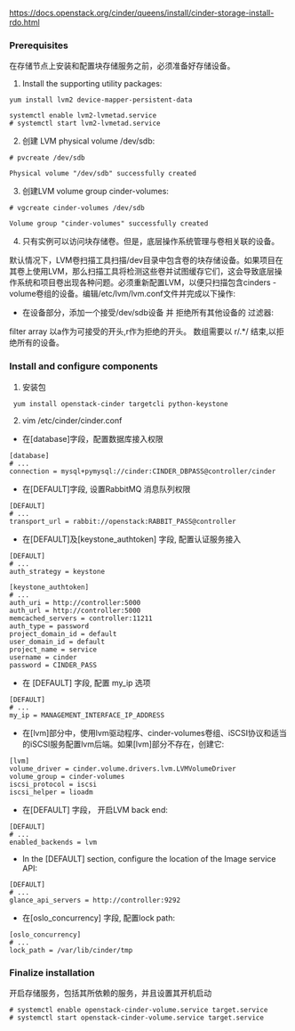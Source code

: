 https://docs.openstack.org/cinder/queens/install/cinder-storage-install-rdo.html

### Prerequisites
在存储节点上安装和配置块存储服务之前，必须准备好存储设备。

1. Install the supporting utility packages:
```
yum install lvm2 device-mapper-persistent-data
```

```
systemctl enable lvm2-lvmetad.service
# systemctl start lvm2-lvmetad.service

```

2. 创建 LVM physical volume /dev/sdb:
```
# pvcreate /dev/sdb

Physical volume "/dev/sdb" successfully created
```
3.  创建LVM volume group cinder-volumes:

```
# vgcreate cinder-volumes /dev/sdb

Volume group "cinder-volumes" successfully created
```

4. 只有实例可以访问块存储卷。但是，底层操作系统管理与卷相关联的设备。

默认情况下，LVM卷扫描工具扫描/dev目录中包含卷的块存储设备。如果项目在其卷上使用LVM，那么扫描工具将检测这些卷并试图缓存它们，这会导致底层操作系统和项目卷出现各种问题。必须重新配置LVM，以便只扫描包含cinders -volume卷组的设备。编辑/etc/lvm/lvm.conf文件并完成以下操作:

* 在设备部分，添加一个接受/dev/sdb设备 并 拒绝所有其他设备的 过滤器:


filter array 以a作为可接受的开头,r作为拒绝的开头。 数组需要以  r/.\*/ 结束,以拒绝所有的设备。

### Install and configure components
 1. 安装包

 ```
  yum install openstack-cinder targetcli python-keystone
 ```

 2. vim /etc/cinder/cinder.conf

* 在[database]字段，配置数据库接入权限
```
[database]
# ...
connection = mysql+pymysql://cinder:CINDER_DBPASS@controller/cinder
```
* 在[DEFAULT]字段, 设置RabbitMQ 消息队列权限
```
[DEFAULT]
# ...
transport_url = rabbit://openstack:RABBIT_PASS@controller
```
* 在[DEFAULT]及[keystone_authtoken] 字段, 配置认证服务接入
```
[DEFAULT]
# ...
auth_strategy = keystone

[keystone_authtoken]
# ...
auth_uri = http://controller:5000
auth_url = http://controller:5000
memcached_servers = controller:11211
auth_type = password
project_domain_id = default
user_domain_id = default
project_name = service
username = cinder
password = CINDER_PASS
```

* 在 [DEFAULT] 字段, 配置 my_ip 选项
```
[DEFAULT]
# ...
my_ip = MANAGEMENT_INTERFACE_IP_ADDRESS
```

* 在[lvm]部分中，使用lvm驱动程序、cinder-volumes卷组、iSCSI协议和适当的iSCSI服务配置lvm后端。如果[lvm]部分不存在，创建它:
```
[lvm]
volume_driver = cinder.volume.drivers.lvm.LVMVolumeDriver
volume_group = cinder-volumes
iscsi_protocol = iscsi
iscsi_helper = lioadm
```

* 在[DEFAULT] 字段， 开启LVM back end:

```
[DEFAULT]
# ...
enabled_backends = lvm
```

* In the [DEFAULT] section, configure the location of the Image service API:

```
[DEFAULT]
# ...
glance_api_servers = http://controller:9292
```

* 在[oslo_concurrency] 字段, 配置lock path:
```
[oslo_concurrency]
# ...
lock_path = /var/lib/cinder/tmp
```

### Finalize installation
开启存储服务，包括其所依赖的服务，并且设置其开机启动
```
# systemctl enable openstack-cinder-volume.service target.service
# systemctl start openstack-cinder-volume.service target.service
```
